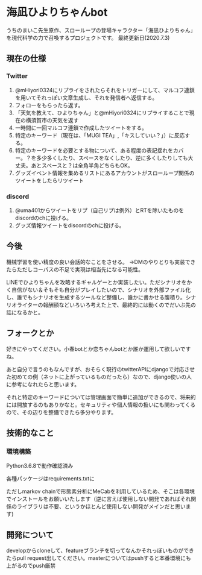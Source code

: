 # 海凪ひよりちゃんbot
うちのまいこ先生原作、スローループの登場キャラクター「海凪ひよりちゃん」を現代科学の力で召喚するプロジェクトです。
最終更新日(2020.7.3)
## 現在の仕様
### Twitter
1. @mHiyori0324にリプライをされたらそれをトリガーにして、マルコフ連鎖を用いてそれっぽい文章生成し、それを発信者へ返信する。
1. フォローをもらったら返す。
1. 「天気を教えて、ひよりちゃん」と@mHiyori0324にリプライすることで現在の横須賀市の天気を返す
1. 一時間に一回マルコフ連鎖で作成したツイートをする。
1. 特定のキーワード（現在は、「MUGI TEA」,「キスしていい？」）に反応する。
1. 特定のキーワードを必要とする物について、ある程度の表記揺れをカバー。？を多少多くしたり、スペースをなくしたり、逆に多くしたりしても大丈夫。あとスペースと？は全角半角どちらもOK。
1. グッズイベント情報を集めるリストにあるアカウントがスローループ関係のツイートをしたらリツイート
### discord
1. @uma401からツイートをリプ（自己リプは例外）とRTを除いたものをdiscordのchに投げる。
2. グッズ情報ツイートをdiscordのchに投げる。

## 今後
機械学習を使い精度の良い会話的なことをさせる。
→DMのやりとりも実装できたらただしコーパスの不足で実現は相当先になる可能性。

LINEでひよりちゃんを攻略するギャルゲーとか実装したい。ただシナリオをかく自信がない＆そもそも自分がプレイしたいので、シナリオを外部ファイル化し、誰でもシナリオを生成するツールなど整備し、誰かに書かせる腹積り。シナリオライターの報酬額などいろいろ考えた上で、最終的には動くのでだいぶ先の話になるかと。

## フォークとか
好きにやってください。小春botとか恋ちゃんbotとか誰か運用して欲しいですね。

あと自分で言うのもなんですが、おそらく現行のtwitterAPIにdjangoで対応させた初めての例（ネットに上がっているものだったら）なので、django使いの人に参考になれたらと思います。

それと特定のキーワードについては管理画面で簡単に追加ができるので、将来的には開放するのもありかなと。セキュリティや個人情報の扱いにも関わってくるので、その辺りを整備できたら多分やります。
## 技術的なこと
### 環境構築
Python3.6.8で動作確認済み

各種パッケージはrequirements.txtに

ただしmarkov chainで形態素分析にMeCabを利用しているため、そこは各環境でインストールをお願いいたします（逆に言えば使用しない開発であればそれ関係のライブラリは不要、というかほとんど使用しない開発がメインだと思います)

## 開発について
developからcloneして、featureブランチを切ってなんかそれっぽいものができたらpull request出してください。masterについてはpushすると本番環境にも上がるのでpush厳禁


